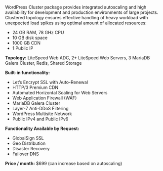 WordPress Cluster package provides integrated autoscaling and high availability for development and production environments of large projects. Clustered topology ensures effective handling of heavy workload with unexpected load spikes using optimal amount of allocated resources:

* 24 GB RAM, 78 GHz CPU
* 10 GB disk space
* 1000 GB CDN
* 1 Public IP

**Topology:** LiteSpeed Web ADC, 2+ LiteSpeed Web Servers, 3 MariaDB Galera Cluster, Redis, Shared Storage

**Built-in functionality:**

* Let’s Encrypt SSL with Auto-Renewal
* HTTP/3 Premium CDN
* Automated Horizontal Scaling for Web Servers
* Web Application Firewall (WAF)
* MariaDB Galera Cluster
* Layer-7 Anti-DDoS Filtering
* WordPress Multisite Network
* Public IPv4 and Public IPv6

**Functionality Available by Request:**
* GlobalSign SSL
* Geo Distribution
* Disaster Recovery
* Failover DNS

**Price / month:** $699 (can increase based on autoscaling)
